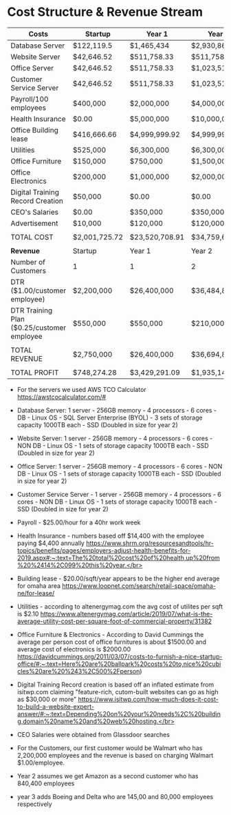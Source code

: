 # Cost Structure & Revenue Stream


| Costs | Startup | Year 1 | Year 2 | Year 3 |
|---|---|---|---|---|
| Database Server | $122,119.5 | $1,465,434 | $2,930,868 | $2,930,868 |
| Website Server | $42,646.52 | $511,758.33 | $511,758.33 | $511,758.33 |
| Office Server | $42,646.52 | $511,758.33 | $1,023,516.66 | $1,023,516.66 |
| Customer Service Server | $42,646.52 | $511,758.33 | $1,023,516.66 | $1,023,516.66 |
| Payroll/100 employees | $400,000 | $2,000,000 | $4,000,000 | $4,000,000 |
| Health Insurance | $0.00 | $5,000,000 | $10,000,000 | $10,000,000 |
| Office Building lease | $416,666.66 | $4,999,999.92 | $4,999,999.92 | $4,999,999.92 |
| Utilities | $525,000 | $6,300,000 | $6,300,000 | $6,300,000 |
| Office Furniture | $150,000 | $750,000 | $1,500,000 | $0.00 |
| Office Electronics | $200,000 | $1,000,000 | $2,000,000 | $0.00 |
| Digital Training Record Creation | $50,000  |$0.00 | $0.00 | $0.00 |
| CEO's Salaries | $0.00 | $350,000 | $350,000 | $350,000 |
| Advertisement | $10,000 | $120,000 | $120,000 | $120,000 |
| | | | | |
| TOTAL COST | $2,001,725.72 | $23,520,708.91 | $34,759,659.57 | $31,259,659.57 |
| | | | | |
| **Revenue** |Startup | Year 1 | Year 2 | Year 3 |
| Number of Customers | 1 | 1 | 2 | 4 |
| DTR ($1.00/customer employee) | $2,200,000 | $26,400,000 | $36,484,800 | $39,184,800 |
| DTR Training Plan ($0.25/customer employee | $550,000 | $550,000 | $210,000 | $56,250 |
| | | | | |
| TOTAL REVENUE | $2,750,000 | $26,400,000 | $36,694,800 | $39,241,050 |
| | | | | |
| TOTAL PROFIT | $748,274.28 | $3,429,291.09 | $1,935,140.43 | $7,981,390.43 |

- For the servers we used AWS TCO Calculator https://awstcocalculator.com/#</br>
- Database Server: 1 server - 256GB memory - 4 processors - 6 cores - DB - Linux OS - SQL Server Enterprise (BYOL) - 3 sets of storage capacity 1000TB each - SSD (Doubled in size for year 2)</br>
- Website Server: 1 server - 256GB memory - 4 processors - 6 cores - NON DB - Linux OS - 1 sets of storage capacity 1000TB each - SSD (Doubled in size for year 2)</br>
- Office Server: 1 server - 256GB memory - 4 processors - 6 cores - NON DB - Linux OS - 1 sets of storage capacity 1000TB each - SSD (Doubled in size for year 2)</br>
- Customer Service Server - 1 server - 256GB memory - 4 processors - 6 cores - NON DB - Linux OS - 1 sets of storage capacity 1000TB each - SSD (Doubled in size for year 2)</br>
- Payroll - $25.00/hour for a 40hr work week</br>
- Health Insurance - numbers based off $14,400 with the employee paying $4,400 annually https://www.shrm.org/resourcesandtools/hr-topics/benefits/pages/employers-adjust-health-benefits-for-2019.aspx#:~:text=The%20total%20cost%20of%20health,up%20from%20%2414%2C099%20this%20year.</br>
- Building lease - $20.00/sqft/year appears to be the higher end average for omaha area https://www.loopnet.com/search/retail-space/omaha-ne/for-lease/</br>
- Utilities - according to altenergymag.com the avg cost of utilites per sqft is $2.10 https://www.altenergymag.com/article/2019/07/what-is-the-average-utility-cost-per-square-foot-of-commercial-property/31382</br>
- Office Furniture & Electronics - According to David Cummings the average per person cost of office furnitures is about $1500.00 and average cost of electronics is $2000.00 https://davidcummings.org/2011/03/07/costs-to-furnish-a-nice-startup-office/#:~:text=Here%20are%20ballpark%20costs%20to,nice%20cubicles%20are%20%243%2C500%2Fperson)</br>
- Digital Training Record creation is based off an inflated estimate from isitwp.com claiming "feature-rich, cutom-built websites can go as high as $30,000 or more" https://www.isitwp.com/how-much-does-it-cost-to-build-a-website-expert-answer/#:~:text=Depending%20on%20your%20needs%2C%20building,domain%20name%20and%20web%20hosting.</br>
- CEO Salaries were obtained from Glassdoor searches</br>

- For the Customers, our first customer would be Walmart who has 2,200,000 employees and the revenue is based on charging Walmart $1.00/employee.</br> 
- Year 2 assumes we get Amazon as a second customer who has 840,400 employees</br>
- year 3 adds Boeing and Delta who are 145,00 and 80,000 employees respectively</br>
